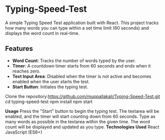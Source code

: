 # Typing-Speed-Test

A simple Typing Speed Test application built with React. This project tracks how many words you can type within a set time limit (60 seconds) and displays the word count in real-time.

## Features

- **Word Count**: Tracks the number of words typed by the user.
- **Timer**: A countdown timer starts from 60 seconds and ends when it reaches zero.
- **Text Input Area**: Disabled when the timer is not active and becomes enabled when the user starts the test.
- **Start Button**: Initiates the typing test.

Clone the repository:https://github.com/muppallakali/Typing-Speed-Test.git
cd typing-speed-test
npm install
npm start

**Usage**
Press the "Start" button to begin the typing test.
The textarea will be enabled, and the timer will start counting down from 60 seconds.
Type as many words as possible in the textarea within the given time.
The word count will be displayed and updated as you type.
**Technologies Used**
React
JavaScript (ES6+)

